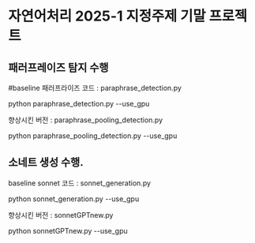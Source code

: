 # 자연어처리 2025-1 지정주제 기말 프로젝트




## 패러프레이즈 탐지 수행
#baseline 패러프라이즈 코드 : paraphrase_detection.py

python paraphrase_detection.py --use_gpu

향상시킨 버전 : paraphrase_pooling_detection.py

python paraphrase_pooling_detection.py --use_gpu



## 소네트 생성 수행.
baseline sonnet 코드 : sonnet_generation.py

python sonnet_generation.py --use_gpu

향상시킨 버전 : sonnetGPTnew.py

python sonnetGPTnew.py --use_gpu




